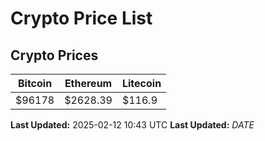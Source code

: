 # Crypto Price List

## Crypto Prices
| Bitcoin | Ethereum | Litecoin |
| ------- | -------- | -------- |
| $96178 | $2628.39 | $116.9 |
**Last Updated:** 2025-02-12 10:43 UTC
**Last Updated:** $DATE$
